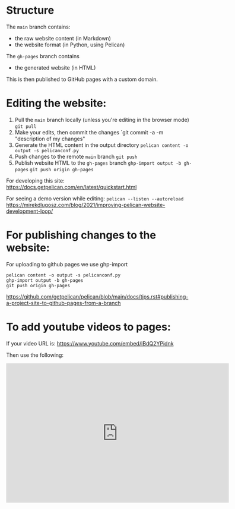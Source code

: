 # Structure

The `main` branch contains:
- the raw website content (in Markdown)
- the website format (in Python, using Pelican)

The `gh-pages` branch contains
- the generated website (in HTML)

This is then published to GitHub pages with a custom domain.


# Editing the website:

1) Pull the `main` branch locally (unless you're editing in the browser mode)
`git pull`
2) Make your edits, then commit the changes
`git commit -a -m "description of my changes"
3) Generate the HTML content in the output directory
`pelican content -o output -s pelicanconf.py`
4) Push changes to the remote `main` branch
`git push`
4) Publish website HTML to the `gh-pages` branch
`ghp-import output -b gh-pages`
`git push origin gh-pages`

For developing this site: 
https://docs.getpelican.com/en/latest/quickstart.html

For seeing a demo version while editing:
`pelican --listen --autoreload`
https://mirekdlugosz.com/blog/2021/improving-pelican-website-development-loop/

# For publishing changes to the website:

For uploading to github pages we use ghp-import
```
pelican content -o output -s pelicanconf.py
ghp-import output -b gh-pages
git push origin gh-pages
```
https://github.com/getpelican/pelican/blob/main/docs/tips.rst#publishing-a-project-site-to-github-pages-from-a-branch


# To add youtube videos to pages:

If your video URL is: https://www.youtube.com/embed/IBdQ2YPidnk

Then use the following:
<div class="youtube" align="center">
<iframe width="600" height="375" src="https://www.youtube.com/embed/IBdQ2YPidnk?cc_lang_pref=en&cc_load_policy=1" frameborder="0"></iframe>
</div>